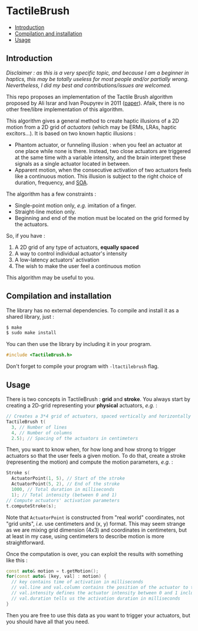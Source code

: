 # TactileBrush

<!-- TOC depthFrom:2 depthTo:6 withLinks:1 updateOnSave:1 orderedList:0 -->

- [Introduction](#introduction)
- [Compilation and installation](#compilation-and-installation)
- [Usage](#usage)

<!-- /TOC -->

## Introduction

*Disclaimer : as this is a very specific topic, and because I am a beginner in haptics, this may be totally useless for most people and/or partially wrong. Nevertheless, I did my best and contributions/issues are welcomed.*

This repo proposes an implementation of the Tactile Brush algorithm proposed by Ali Israr and Ivan Poupyrev in 2011 ([paper](https://dl.acm.org/citation.cfm?id=1979235)). Afaik, there is no other free/libre implementation of this algorithm.

This algorithm gives a general method to create haptic illusions of a 2D motion from a 2D grid of *actuators* (which may be ERMs, LRAs, haptic excitors...). It is based on two known haptic illusions :

* Phantom actuator, or funneling illusion : when you feel an actuator at one place while none is there. Instead, two close actuators are triggered at the same time with a variable intensity, and the brain interpret these signals as a single actuator located in between.
* Apparent motion, when the consecutive activation of two actuators feels like a continuous motion. This illusion is subject to the right choice of duration, frequency, and [SOA](https://en.wikipedia.org/wiki/Stimulus_onset_asynchrony).

The algorithm has a few constraints :

* Single-point motion only, *e.g.* imitation of a finger.
* Straight-line motion only.
* Beginning and end of the motion must be located on the grid formed by the actuators.

So, if you have :

1. A 2D grid of any type of actuators, **equally spaced**
2. A way to control individual actuator's intensity
3. A low-latency actuators' activation
4. The wish to make the user feel a continuous motion

This algorithm may be useful to you.

## Compilation and installation

The library has no external dependencies. To compile and install it as a shared library, just :

```bash
$ make
$ sudo make install
```

You can then use the library by including it in your program.

```c++
#include <TactileBrush.h>
```

Don't forget to compile your program with `-ltactilebrush` flag.

## Usage

There is two concepts in TactileBrush : **grid** and **stroke**. You always start by creating a 2D-grid representing your **physical** actuators, *e.g.* :

```c++
// Creates a 3*4 grid of actuators, spaced vertically and horizontally by 2.5cm.
TactileBrush t(
  3, // Number of lines
  4, // Number of columns
  2.5); // Spacing of the actuators in centimeters
```

Then, you want to know when, for how long and how strong to trigger actuators so that the user feels a given motion. To do that, create a stroke (representing the motion) and compute the motion parameters, *e.g.* :

```c++
Stroke s(
  ActuatorPoint(1, 5), // Start of the stroke
  ActuatorPoint(5, 2), // End of the stroke
  1000, // Total duration in milliseconds
  1); // Total intensity (between 0 and 1)
// Compute actuators' activation parameters
t.computeStroke(s);
```

Note that `ActuatorPoint` is constructed from "real world" coordinates, not "grid units", *i.e.* use centimeters and (x, y) format. This may seem strange as we are mixing grid dimension (4x3) and coordinates in centimeters, but at least in my case, using centimeters to describe motion is more straightforward.

Once the computation is over, you can exploit the results with something like this :

```c++
const auto& motion = t.getMotion();
for(const auto& [key, val] : motion) {
  // key contains time of activation in milliseconds
  // val.line and val.column contains the position of the actuator to trigger
  // val.intensity defines the actuator intensity between 0 and 1 included
  // val.duration tells us the activation duration in milliseconds
}
```

Then you are free to use this data as you want to trigger your actuators, but you should have all that you need.
